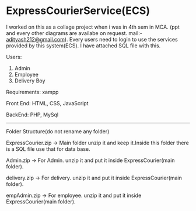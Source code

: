 # ExpressCourierService(ECS)
I worked on this as a collage project when i was in 4th sem in MCA.
(ppt and every other diagrams are availabe on request. mail:- adityash212@gmail.com).
Every users need to login to use the services provided by this system(ECS).
I have attached SQL file with this.

Users:
1. Admin
2. Employee
3. Delivery Boy

Requirements:
xampp

Front End:
HTML,
CSS,
JavaScript

BackEnd:
PHP,
MySql


----------------------------------------------------------------------------------------------------------------

Folder Structure(do not rename any folder)

ExpressCourier.zip -> Main folder unzip it and keep it.Inside this folder there is a SQL file use that for data base.

Admin.zip -> For Admin. unzip it and put it inside  ExpressCourier(main folder).

delivery.zip  -> For delivery. unzip it and put it inside  ExpressCourier(main folder).

empAdmin.zip -> For employee. unzip it and put it inside  ExpressCourier(main folder).
